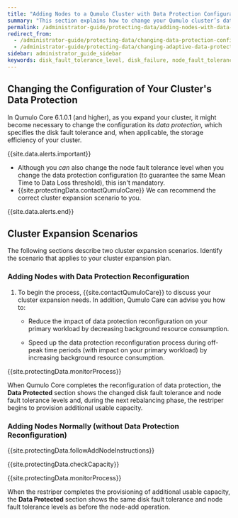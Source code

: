 ```yaml
---
title: "Adding Nodes to a Qumulo Cluster with Data Protection Configuration Changes"
summary: "This section explains how to change your Qumulo cluster’s data protection configuration during node-add operations and how to monitor and reduce the impact of configuration changes on your cluster's workload."
permalink: /administrator-guide/protecting-data/adding-nodes-with-data-protection-changes.html
redirect_from:
  - /administrator-guide/protecting-data/changing-data-protection-configuration.html
  - /administrator-guide/protecting-data/changing-adaptive-data-protection-configuration.html
sidebar: administrator_guide_sidebar
keywords: disk_fault_tolerance_level, disk_failure, node_fault_tolerance_level, node_failure, fault_tolerance, node_add, node-add, cluster_expansion, expand, configuration, change, mean_time_to_data_loss, mtdl, mttdl 
---
```


## Changing the Configuration of Your Cluster's Data Protection
In Qumulo Core 6.1.0.1 (and higher), as you expand your cluster, it might become necessary to change the configuration its _data protection,_ which specifies the disk fault tolerance and, when applicable, the storage efficiency of your cluster.

{{site.data.alerts.important}}
<ul>
  <li>Although you <em>can</em> also change the node fault tolerance level when you change the data protection configuration (to guarantee the same Mean Time to Data Loss threshold), this isn't mandatory.</li>
  <li>{{site.protectingData.contactQumuloCare}} We can recommend the correct cluster expansion scenario to you.</li>
</ul>
{{site.data.alerts.end}}


## Cluster Expansion Scenarios
The following sections describe two cluster expansion scenarios. Identify the scenario that applies to your cluster expansion plan.

### Adding Nodes with Data Protection Reconfiguration
1. To begin the process, {{site.contactQumuloCare}} to discuss your cluster expansion needs. In addition, Qumulo Care can advise you how to:
   
   * Reduce the impact of data protection reconfiguration on your primary workload by decreasing background resource consumption.

   * Speed up the data protection reconfiguration process during off-peak time periods (with impact on your primary workload) by increasing background resource consumption.

{{site.protectingData.monitorProcess}}

When Qumulo Core completes the reconfiguration of data protection, the **Data Protected** section shows the changed disk fault tolerance and node fault tolerance levels and, during the next rebalancing phase, the restriper begins to provision additional usable capacity.

### Adding Nodes Normally (without Data Protection Reconfiguration)
{{site.protectingData.followAddNodeInstructions}}

{{site.protectingData.checkCapacity}}

{{site.protectingData.monitorProcess}}

When the restriper completes the provisioning of additional usable capacity, the **Data Protected** section shows the same disk fault tolerance and node fault tolerance levels as before the node-add operation.
